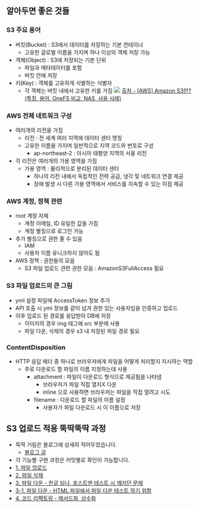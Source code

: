 ## 알아두면 좋은 것들
### S3 주요 용어
- 버킷(Bucket) : S3에서 데이터를 저장하는 기본 컨테이너
  - 고유한 글로벌 이름을 가지며 하나 이상의 객체 저장 가능
- 객체(Object) : S3에 저장되는 기본 단위
  - 파일과 메타데이터를 포함
  - 버킷 안에 저장
- 키(Key) : 객체를 고유하게 식별하는 식별자
  - 각 객체는 버킷 내에서 고유한 키를 가짐
![](https://velog.velcdn.com/images/puar12/post/e7b13f6c-447d-4b08-b54a-ca3755f5f513/image.png)
[출처 - [AWS] Amazon S3란? (특징, 용어, OneFS 비교, NAS, 사용 사례)](https://yuna-ninano.tistory.com/m/entry/AWS-Amazon-S3%EB%9E%80-%ED%8A%B9%EC%A7%95-%EC%9A%A9%EC%96%B4-OneFS-%EB%B9%84%EA%B5%90-NAS-%EC%82%AC%EC%9A%A9-%EC%82%AC%EB%A1%80)

### AWS 전체 네트워크 구성
- 여러개의 리전을 가짐
  - 리전 : 전 세계 여러 지역에 데이터 센터 명칭
  - 고유한 이름을 가지며 일반적으로 지역 코드와 번호로 구성
    - ap-northeast-2 : 아시아 태평양 지역의 서울 리전
- 각 리전은 여러개의 가용 영역을 가짐
  - 가용 영역 : 물리적으로 분리된 데이터 센터
    - 하나의 리전 내에서 독립적인 전력 공급, 냉각 및 네트워크 연결 제공
    - 장애 발생 시 다른 가용 영역에서 서비스를 지속할 수 있는 이점 제공
 

### AWS 계정, 정책 관련
- root 계정 자체
  - 계정 이메일, ID 유일한 값을 가짐
  - 계정 별칭으로 로그인 가능
- 추가 별칭으로 권한 줄 수 있음
  - IAM
  - 사용자 이름 유니크하지 않아도 됨
- AWS 정책 : 권한들의 모음
  - S3 파일 업로드 관련 권한 모음 : AmazonS3FullAccess 필요

  
### S3 파일 업로드의 큰 그림
- yml 설정 파일에 AccessToken 정보 추가
- API 호출 시 yml 정보를 같이 넘겨 권한 있는 사용자임을 인증하고 업로드
- 이후 업로드 된 경로를 응답받아 DB에 저장
  - 이미지의 경우 img 태그에 src 부분에 사용
  - 파일 다운, 삭제의 경우 s3 내 저장된 파일 경로 필요

### ContentDisposition
- HTTP 응답 헤더 중 하나로 브라우저에게 파일을 어떻게 처리할지 지시하는 역할
  - 주로 다운로드 할 파일의 이름 지정하는데 사용
    - attachment : 파일이 다운로드 형식으로 제공됨을 나타냄
      - 브라우저가 파일 직접 열지X 다운
      - inline 으로 사용하면 브라우저는 파일을 직접 열려고 시도
    - filename : 다운로드 할 파일의 이름 설정
      - 사용자가 파일 다운로드 시 이 이름으로 저장

## S3 업로드 적용 뚝딱뚝딱 과정
- 뚝딱 거림은 블로그에 상세히 적어두었습니다.
  - [블로그 글](https://velog.io/@puar12/Spring-Boot-AWS-S3%EC%97%90-%ED%8C%8C%EC%9D%BC%EC%9D%84-%EC%97%85%EB%A1%9C%EB%93%9C-%EB%8B%A4%EC%9A%B4-%EC%82%AD%EC%A0%9C)
- 각 기능별 구현 과정은 커밋별로 확인이 가능합니다.
- [1. 파일 업로드](https://github.com/CheorHyeon/s3UploadTest/commit/538da7c1efceb2960257fa1d9c7bdf8367899684)
- [2. 파일 삭제](https://github.com/CheorHyeon/s3UploadTest/commit/0b529823a8cde62ba2076f802d5fa099b2d43943)
- [3. 파일 다운 - 한글 되나, 포스트맨 테스트 시 깨지던 문제](https://github.com/CheorHyeon/s3UploadTest/commit/caef322214674b0f27b361ba55db308a40bf3672)
- [3-1. 파일 다운 - HTML 파일에서 파일 다운 테스트 하기 위함](https://github.com/CheorHyeon/s3UploadTest/commit/f45a4acc9c6322bb61813c6016f31ddd157688a2)
- [4. 코드 리팩토링 - 메서드화, 상수화](https://github.com/CheorHyeon/s3UploadTest/commit/6838c45037c1b0de240739627b6115ed84c08506)
